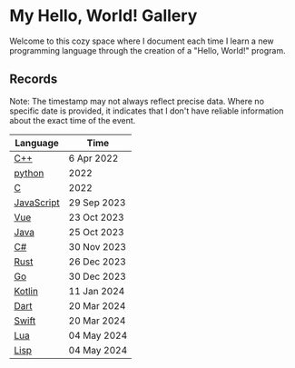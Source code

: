 # My Hello, World! Gallery

Welcome to this cozy space where I document each time I learn a new programming language through the creation of a "Hello, World!" program.

## Records

Note: The timestamp may not always reflect precise data. Where no specific date is provided, it indicates that I don't have reliable information about the exact time of the event.

| Language                    | Time        |
|-----------------------------|-------------|
| [C++](C++.cpp)              | 6 Apr 2022  |
| [python](python.py)         | 2022        |
| [C](C.c)                    | 2022        |
| [JavaScript](JavaScript.js) | 29 Sep 2023 |
| [Vue](Vue.vue)              | 23 Oct 2023 |
| [Java](Java.java)           | 25 Oct 2023 |
| [C#](C#.cs)                 | 30 Nov 2023 |
| [Rust](Rust.rs)             | 26 Dec 2023 |
| [Go](Go.go)                 | 30 Dec 2023 |
| [Kotlin](Kotlin.kt)         | 11 Jan 2024 |
| [Dart](Dart.dart)           | 20 Mar 2024 |
| [Swift](Swift.swift)        | 20 Mar 2024 |
| [Lua](Lua.lua)              | 04 May 2024 |
| [Lisp](Lisp.lisp)           | 04 May 2024 |
